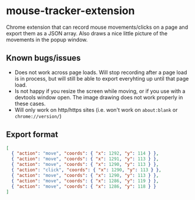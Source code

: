 # mouse-tracker-extension

Chrome extension that can record mouse movements/clicks on a page and export them as a JSON array. Also draws a nice little picture of the movements in the popup window.

## Known bugs/issues

- Does not work across page loads. Will stop recording after a page load is in process, but will still be able to export everyhting up until that page load.
- Is not happy if you resize the screen while moving, or if you use with a devtools window open. The image drawing does not work properly in these cases.
- Will only work on http/https sites (i.e. won't work on `about:blank` or `chrome://version/`)

## Export format
```json
[
  { "action": "move", "coords": { "x": 1292, "y": 114 } },
  { "action": "move", "coords": { "x": 1291, "y": 113 } },
  { "action": "move", "coords": { "x": 1290, "y": 113 } },
  { "action": "click", "coords": { "x": 1290, "y": 113 } },
  { "action": "move", "coords": { "x": 1290, "y": 113 } },
  { "action": "move", "coords": { "x": 1286, "y": 119 } },
  { "action": "move", "coords": { "x": 1286, "y": 118 } }
]
```
